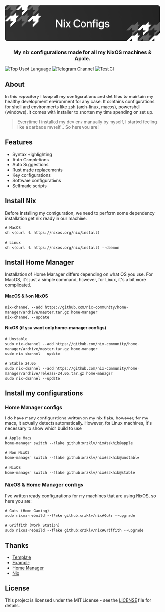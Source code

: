 <p align="center">
    <img src=".github/assets/header.png" alt="Orzklv's {Nix}">
</p>

<p align="center">
    <h3 align="center">My nix configurations made for all my NixOS machines & Apple.</h3>
    <img src="https://img.shields.io/github/languages/top/orzklv/nix?style=flat&logo=nixos&logoColor=ffffff&labelColor=242424&color=242424" alt="Top Used Language">
    <a href="https://t.me/orzklvb"><img src="https://img.shields.io/badge/Chat-grey?style=flat&logo=telegram&logoColor=ffffff&labelColor=242424&color=242424" alt="Telegram Channel"></a>
    <a href="https://github.com/orzklv/nix/actions/workflows/test.yml"><img src="https://img.shields.io/github/actions/workflow/status/orzklv/nix/test.yml?style=flat&labelColor=242424&color=242424" alt="Test CI"></a>
</p>

## About

In this repository I keep all my configurations and dot files to maintain my healthy development environment for any case. It contains configurations
for shell and environments like zsh (arch-linux, macos), powershell (windows). It comes with installer to shorten my time spending on set up.

> Everytime I installed my dev env manually by myself, I started feeling like a garbage myself... So here you are!

## Features

- Syntax Highlighting
- Auto Completions
- Auto Suggestions
- Rust made replacements
- Key configurations
- Software configurations
- Selfmade scripts

## Install Nix

Before installing my configuration, we need to perform some dependency installation get nix ready in our machine.

```shell
# MacOS
sh <(curl -L https://nixos.org/nix/install)

# Linux
sh <(curl -L https://nixos.org/nix/install) --daemon
```

## Install Home Manager

Installation of Home Manager differs depending on what OS you use. For MacOS, it's just a simple command, however, for Linux, it's a bit more complicated.

#### MacOS & Non NixOS

```shell
nix-channel --add https://github.com/nix-community/home-manager/archive/master.tar.gz home-manager
nix-channel --update
```

#### NixOS (if you want only home-manager configs)

```shell
# Unstable
sudo nix-channel --add https://github.com/nix-community/home-manager/archive/master.tar.gz home-manager
sudo nix-channel --update

# Stable 24.05
sudo nix-channel --add https://github.com/nix-community/home-manager/archive/release-24.05.tar.gz home-manager
sudo nix-channel --update
```

## Install my configurations

### Home Manager configs

I do have many configurations written on my nix flake, however, for my macs, it actually detects automatically. However, for Linux machines, it's necessary to show which build to use:

```shell
# Apple Macs
home-manager switch --flake github:orzklv/nix#sakhib@apple

# Non NixOS
home-manager switch --flake github:orzklv/nix#sakhib@unstable

# NixOS
home-manager switch --flake github:orzklv/nix#sakhib@stable
```

### NixOS & Home Manager configs

I've written ready configurations for my machines that are using NixOS, so here you are:

```shell
# Guts (Home Gaming)
sudo nixos-rebuild --flake github:orzklv/nix#Guts --upgrade

# Griffith (Work Station)
sudo nixos-rebuild --flake github:orzklv/nix#Griffith --upgrade
```

## Thanks

- [Template](https://github.com/Misterio77/nix-starter-configs)
- [Example](https://github.com/Misterio77/nix-config)
- [Home Manager](https://github.com/nix-community/home-manager)
- [Nix](https://nixos.org/)

## License

This project is licensed under the MIT License - see the [LICENSE](license) file for details.
